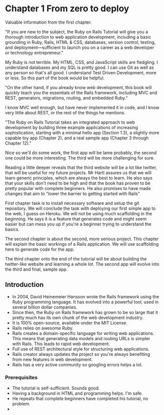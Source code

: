 # Chapter 1 From zero to deploy

Valuable information from the first chapter.

"If you are new to the subject, the Ruby on Rails Tutorial will give you a thorough introduction to web application development, including a basic grounding in Ruby, Rails, HTML & CSS, databases, version control, testing, and deployment—sufficient to launch you on a career as a web developer or technology entrepreneur."

My Ruby is not terrible. My HTML, CSS, and JavaScript skills are fledgling. I understand databases and my SQL is pretty good. I can use Git as well as any person so that's all good. I understand Test Driven Development, more or less. So this part of the book would be helpful.

"On the other hand, if you already know web development, this book will quickly teach you the essentials of the Rails framework, including MVC and REST, generators, migrations, routing, and embedded Ruby."

I know MVC well enough, but have never implemented it in code, and I know very little about REST, or the rest of the things he mentions.

"The Ruby on Rails Tutorial takes an integrated approach to web development by building three example applications of increasing sophistication, starting with a minimal hello app (Section 1.3), a slightly more capable toy app (Chapter 2), and a real sample app (Chapter 3 through Chapter 12)."

Nice so we'll do some work, the first app will be lame probably, the second one could be more interesting. The third will be more challenging for sure.

Reading a little deeper reveals that the third website will be a lot like twitter, that will be useful for my future projects. Mr Hartl assures us that we will learn generic principles, which are always the best to learn. He also says that your skills don't need to be high and that the book has proven to be pretty popular with complete beginners. He also promises to have made changes that aim to "lower the barrier to getting started with Rails"

First chapter task is to install necessary software and setup the git repository. We will conclude the task with deploying our first simple app to the web, I guess on Heroku. We will not be using much scaffolding in the beginning. He says it is a feature that generates code and might seem easier but can mess you up if you're a beginner trying to understand the basics.

The second chapter is about the second, more serious project. This chapter will explain the basic workings of a Rails application. We will use scaffolding here to generate code for the app.

The third chapter onto the end of the tutorial will be about building the twitter-like website and learning a whole lot. The second app will evolve into the third and final, sample app.


## Introduction

* In 2004, David Heinemeier Hansson wrote the Rails framework using the Ruby programming language. It has evolved into a powerful tool, used in several billion dollar companies. 
* Since then, the Ruby on Rails framework has grown to be so large that it pretty much has its own chunk of the web development industry.
* It is 100% open-source, available under the MIT License.
* Rails relies on awesome Ruby.
* Rails creates a domain-specific language for writing web applications. This means that generating data models and routing URLs is simpler with Rails. This leads to rapid web development.
*  Full use of REST architectural style for structuring web applications.
*  Rails creator always updates the project so you're always benefiting from new features in web development.
*  Rails has a very active community so googling errors helps a lot.


### Prerequisites

* The tutorial is self-sufficient. Sounds good.
* Having a background in HTML and programming helps. I'm safe.
* He repeats that complete beginners have completed his tutorial, no problem.
* 


